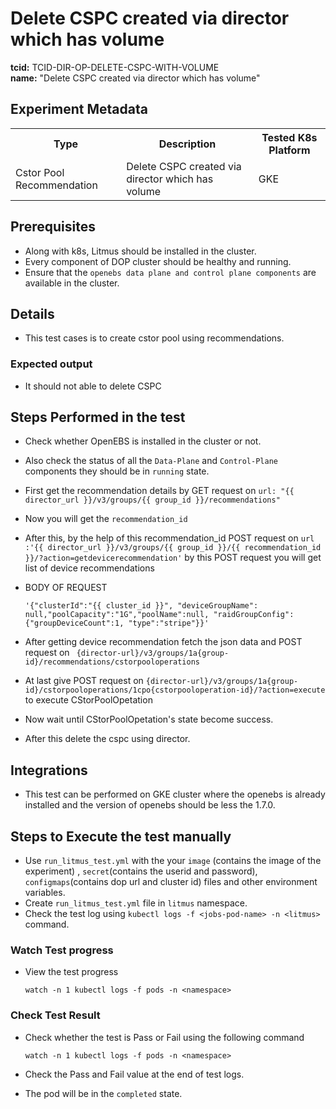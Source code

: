 # Delete CSPC created via director which has volume

<b>tcid:</b> TCID-DIR-OP-DELETE-CSPC-WITH-VOLUME <br>
<b>name:</b> "Delete CSPC created via director which has volume"<br>


## Experiment Metadata

<table>
  <tr>
    <th> Type </th>
    <th> Description </th>
    <th> Tested K8s Platform </th>
  </tr>
  <tr>
    <td> Cstor Pool Recommendation </td>
    <td> Delete CSPC created via director which has volume </td>
    <td> GKE </td>
  </tr>
</table>

## Prerequisites

- Along with k8s, Litmus should be installed in the cluster.
- Every component of DOP cluster should be healthy and running.
- Ensure that the `openebs data plane and control plane components` are available in the cluster.

## Details

- This test cases is to create cstor pool using recommendations.

### Expected output

- It should not able to delete CSPC 

## Steps Performed in the test

- Check whether OpenEBS is installed in the cluster or not.

- Also check the status of all the `Data-Plane` and `Control-Plane` components they should be in `running` state.

- First get the recommendation details by GET request on  `url: "{{ director_url }}/v3/groups/{{ group_id }}/recommendations"`

- Now you will get the `recommendation_id `

- After this, by the help of this recommendation_id POST request on  `url :'{{ director_url }}/v3/groups/{{ group_id }}/{{ recommendation_id }}/?action=getdevicerecommendation'`  by this POST request you will get list of device recommendations

- BODY OF REQUEST

    `'{"clusterId":"{{ cluster_id }}", "deviceGroupName": null,"poolCapacity":"1G","poolName":null, "raidGroupConfig":{"groupDeviceCount":1, "type":"stripe"}}'`

- After getting device recommendation fetch the json data and POST request on ` {director-url}/v3/groups/1a{group-id}/recommendations/cstorpooloperations`

- At last give POST request on `{director-url}/v3/groups/1a{group-id}/cstorpooloperations/1cpo{cstorpooloperation-id}/?action=execute` to execute CStorPoolOpetation

- Now wait until CStorPoolOpetation's state become success.

- After this delete the cspc using director.


## Integrations

- This test can be performed on GKE cluster where the openebs is already installed and the version of openebs should be less the 1.7.0.

## Steps to Execute the test manually 

- Use `run_litmus_test.yml` with the your `image` (contains the image of the experiment) , `secret`(contains the userid and password), `configmaps`(contains dop url and cluster id) files and other environment variables.
- Create `run_litmus_test.yml` file in `litmus` namespace. 
- Check the test log using `kubectl logs -f <jobs-pod-name> -n <litmus>` command.


### Watch Test progress

- View the test progress  

  `watch -n 1 kubectl logs -f pods -n <namespace>`

### Check Test Result

- Check whether the test is Pass or Fail using the following command

  `watch -n 1 kubectl logs -f pods -n <namespace>`

- Check the Pass and Fail value at the end of test logs.
- The pod will be in the `completed` state.